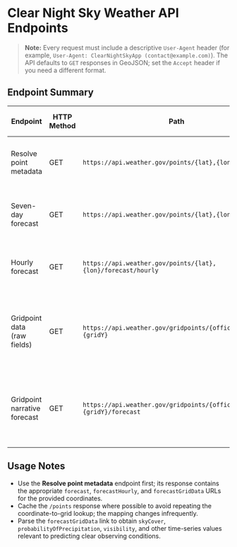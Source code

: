 # Clear Night Sky Weather API Endpoints

> **Note:** Every request must include a descriptive `User-Agent` header (for example, `User-Agent: ClearNightSkyApp (contact@example.com)`). The API defaults to `GET` responses in GeoJSON; set the `Accept` header if you need a different format.

## Endpoint Summary

| Endpoint | HTTP Method | Path | Parameters (Type — Required?) | How to Call |
| - | - | - | - | - |
| Resolve point metadata | GET | `https://api.weather.gov/points/{lat},{lon}` | `lat` (decimal — required)  •  `lon` (decimal — required) | `curl -H "User-Agent: ClearNightSkyApp (contact@example.com)" https://api.weather.gov/points/38.8894,-77.0352` |
| Seven-day forecast | GET | `https://api.weather.gov/points/{lat},{lon}/forecast` | `lat` (decimal — required)  •  `lon` (decimal — required) | `curl -H "User-Agent: ClearNightSkyApp (contact@example.com)" https://api.weather.gov/points/38.8894,-77.0352/forecast` |
| Hourly forecast | GET | `https://api.weather.gov/points/{lat},{lon}/forecast/hourly` | `lat` (decimal — required)  •  `lon` (decimal — required) | `curl -H "User-Agent: ClearNightSkyApp (contact@example.com)" https://api.weather.gov/points/38.8894,-77.0352/forecast/hourly` |
| Gridpoint data (raw fields) | GET | `https://api.weather.gov/gridpoints/{office}/{gridX},{gridY}` | `office` (string — required)  •  `gridX` (integer — required)  •  `gridY` (integer — required) | `curl -H "User-Agent: ClearNightSkyApp (contact@example.com)" https://api.weather.gov/gridpoints/LWX/96,70` |
| Gridpoint narrative forecast | GET | `https://api.weather.gov/gridpoints/{office}/{gridX},{gridY}/forecast` | `office` (string — required)  •  `gridX` (integer — required)  •  `gridY` (integer — required) | `curl -H "User-Agent: ClearNightSkyApp (contact@example.com)" https://api.weather.gov/gridpoints/LWX/96,70/forecast` |

## Usage Notes

- Use the **Resolve point metadata** endpoint first; its response contains the appropriate `forecast`, `forecastHourly`, and `forecastGridData` URLs for the provided coordinates.
- Cache the `/points` response where possible to avoid repeating the coordinate-to-grid lookup; the mapping changes infrequently.
- Parse the `forecastGridData` link to obtain `skyCover`, `probabilityOfPrecipitation`, `visibility`, and other time-series values relevant to predicting clear observing conditions.
